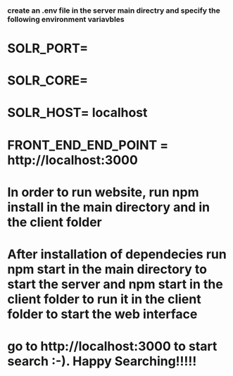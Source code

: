 ### create an .env file in the server main directry and specify the following environment variavbles
# SOLR_PORT= ####
# SOLR_CORE= ####
# SOLR_HOST= localhost
# FRONT_END_END_POINT = http://localhost:3000
# In order to run website, run npm install in the main directory and in the client folder
# After installation of dependecies run npm start in the main directory to start the server and npm start in the client folder to run it in the client folder to start the web interface
# go to http://localhost:3000 to start search :-). Happy Searching!!!!!
